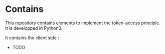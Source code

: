 # Contains

This repository contains elements to implement the token-access principle.
It is developped in Python3.

It contains the client side :
- TODO
